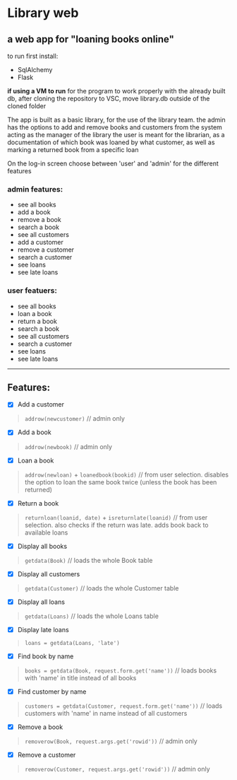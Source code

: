 # Library web
## a web app for "loaning books online"

to run first install:

- SqlAlchemy
- Flask

**if using a VM to run**
for the program to work properly with the already built db,
after cloning the repository to VSC, move library.db outside of the cloned folder

The app is built as a basic library, for the use of the library team.
the admin has the options to add and remove books and customers from the system acting as the manager of the library
the user is meant for the librarian, as a documentation of which book was loaned by what customer, as well as marking a returned book from a specific loan

On the log-in screen choose between 'user' and 'admin' for the different features
### admin features:
- see all books
- add a book
- remove a book
- search a book
- see all customers
- add a customer
- remove a customer
- search a customer
- see loans
- see late loans

### user featuers:
- see all books
- loan a book
- return a book
- search a book
- see all customers
- search a customer
- see loans
- see late loans
---------------------

## Features:
<!-- x - done / p - in progress -->
- [x] Add a customer          
> `addrow(newcustomer)` // admin only

- [x] Add a book              
> `addrow(newbook)`     // admin only

- [x] Loan a book             
> `addrow(newloan)` + `loanedbook(bookid)` // from user selection. disables the option to loan the same book twice (unless the book has been returned)

- [x] Return a book           
> `returnloan(loanid, date)` + `isreturnlate(loanid)` // from user selection. also checks if the return was late. adds book back to available loans

- [x] Display all books       
> `getdata(Book)`       // loads the whole Book table         

- [x] Display all customers   
> `getdata(Customer)`   // loads the whole Customer table

- [x] Display all loans        
> `getdata(Loans)`     // loads the whole Loans table 

- [x] Display late loans                         
> `loans = getdata(Loans, 'late')`

- [x] Find book by name       
> `books = getdata(Book, request.form.get('name'))`         // loads books with 'name' in title instead of all books               

- [x] Find customer by name   
> `customers = getdata(Customer, request.form.get('name'))` // loads customers with 'name' in name instead of all customers

- [x] Remove a book           
> `removerow(Book, request.args.get('rowid'))`              // admin only

- [x] Remove a customer        
> `removerow(Customer, request.args.get('rowid'))`          // admin only
